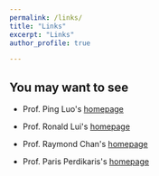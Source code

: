 ```yaml
---
permalink: /links/
title: "Links"
excerpt: "Links"
author_profile: true

---
```

## <i class="fa fa-fw fa-link "></i> You may want to see 
* Prof. Ping Luo's [homepage](http://luoping.me/)

* Prof. Ronald Lui's [homepage](https://www.math.cuhk.edu.hk/~lmlui/)

* Prof. Raymond Chan's [homepage](https://www.math.cuhk.edu.hk/~rchan/)

* Prof. Paris Perdikaris's [homepage](https://www.amcs.upenn.edu/people/paris-perdikaris)


